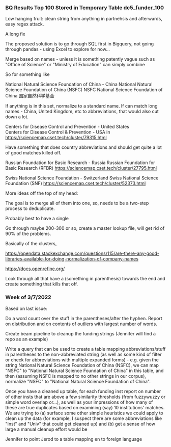 ### BQ Results Top 100 Stored in Temporary Table dc5_funder_100

Low hanging fruit: clean string from anything in partnehsis and afterwards, easy regex attack.

A long fix

The proposed solution is to go through SQL first in Bigquery, not going through pandas - using Excel to explore for now...

Merge based on names - unless it is something patently vague such as "Office of Science" or "Ministry of Education" can simply combine

So for something like  

National Natural Science Foundation of China - China
National Natural Science Foundation of China (NSFC)	
NSFC
National Science Foundation of China
国家自然科学基金

If anything is in this set, normalize to a standard name.
If can match long names - China, United Kingdom, etc to abbreviations, that would also cut down a lot. 

Centers for Disease Control and Prevention - United States	
Centers for Disease Control & Prevention - USA
in
https://sciencemap.cset.tech/cluster/79315.html


Have something that does country abbreviations and should get quite a lot of good matches killed off.

Russian Foundation for Basic Research - Russia
Russian Foundation for Basic Research (RFBR)
https://sciencemap.cset.tech/cluster/27795.html


Swiss National Science Foundation - Switzerland	
Swiss National Science Foundation (SNF)
https://sciencemap.cset.tech/cluster/52373.html

More ideas off the top of my head:



The goal is to merge all of them into one, so, needs to be a two-step process to deduplicate.

Probably best to have a single 

Go through maybe 200-300 or so, create a master lookup file, will get rid of 90% of the problems.

Basically of the clusters,


https://opendata.stackexchange.com/questions/115/are-there-any-good-libraries-available-for-doing-normalization-of-company-names

https://docs.openrefine.org/


Look through all that have a (something in parenthesis) towards the end and create something that kills that off.

### Week of 3/7/2022

Based on last issue: 

 Do a word count over the stuff in the parentheses/after the hyphen. Report on distribution and on contents of outliers with largest number of words.

 Create beam pipeline to cleanup the funding strings (Jennifer will find a repo as an example)

 Write a query that can be used to create a table mapping abbreviations/stuff in parentheses to the non-abbreviated string (as well as some kind of filter or check for abbreviations with multiple expanded forms) - e.g. given the string National Natural Science Foundation of China (NSFC), we can map "NSFC" to "National Natural Science Foundation of China" in this table, and then (assuming NSFC is mapped to no other strings in our corpus), normalize "NSFC" to "National Natural Science Foundation of China".

 Once you have a cleaned up table, for each funding inst report on number of other insts that are above a few similarity thresholds (from fuzzywuzzy or simple word overlap or...), as well as your impressions of how many of these are true duplicates based on examining (say) 10 institutions' matches. We are trying to (a) surface some other simple heuristics we could apply to clean up the data (for example, I suspect there are some abbreviations like "Inst" and "Univ" that could get cleaned up) and (b) get a sense of how large a manual cleanup effort would be

 Jennifer to point Jerod to a table mapping en to foreign language
 